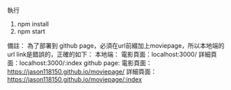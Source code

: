 執行
1. npm install
2. npm start

備註：
為了部署到 github page，必須在url前綴加上moviepage，所以本地端的url link是錯誤的，正確的如下：
本地端：
電影頁面：localhost:3000/
詳細頁面：localhost:3000/:index
github page:
電影頁面：https://jason118150.github.io/moviepage/
詳細頁面：https://jason118150.github.io/moviepage/:index